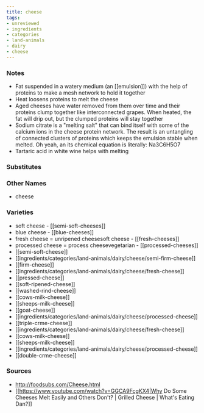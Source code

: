 ```yaml
---
title: cheese
tags:
- unreviewed
- ingredients
- categories
- land-animals
- dairy
- cheese
---
```


### Notes
* Fat suspended in a watery medium (an [[emulsion]]) with the help of proteins to make a mesh network to hold it together
* Heat loosens proteins to melt the cheese
* Aged cheeses have water removed from them over time and their proteins clump together like interconnected grapes. When heated, the fat will drip out, but the clumped proteins will stay together
* Sodium citrate is a "melting salt" that can bind itself with some of the calcium ions in the cheese protein network. The result is an untangling of connected clusters of proteins which keeps the emulsion stable when melted. Oh yeah, an its chemical equation is literally: Na3C6H5O7
* Tartaric acid in white wine helps with melting

### Substitutes


### Other Names
* cheese

### Varieties

* soft cheese - [[semi-soft-cheeses]]
* blue cheese - [[blue-cheeses]]
* fresh cheese = unripened cheesesoft cheese - [[fresh-cheeses]]
* processed cheese = process cheesevegetarian - [[processed-cheeses]]
* [[semi-soft-cheese]]
* [[ingredients/categories/land-animals/dairy/cheese/semi-firm-cheese]]
* [[firm-cheese]]
* [[ingredients/categories/land-animals/dairy/cheese/fresh-cheese]]
* [[pressed-cheese]]
* [[soft-ripened-cheese]]
* [[washed-rind-cheese]]
* [[cows-milk-cheese]]
* [[sheeps-milk-cheese]]
* [[goat-cheese]]
* [[ingredients/categories/land-animals/dairy/cheese/processed-cheese]]
* [[triple-crme-cheese]]
* [[ingredients/categories/land-animals/dairy/cheese/fresh-cheese]]
* [[cows-milk-cheese]]
* [[sheeps-milk-cheese]]
* [[ingredients/categories/land-animals/dairy/cheese/processed-cheese]]
* [[double-crme-cheese]]

### Sources
* http://foodsubs.com/Cheese.html
* [[https://www.youtube.com/watch?v=GGCA9FcgKX4|Why Do Some Cheeses Melt Easily and Others Don't? | Grilled Cheese | What's Eating Dan?]]
